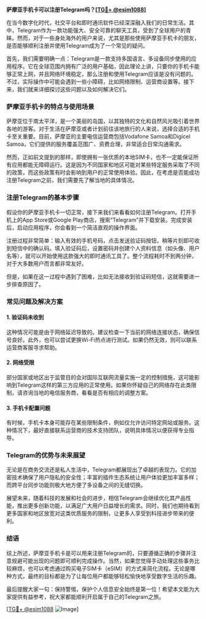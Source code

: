 **萨摩亚手机卡可以注册Telegram吗？[[TG💪+ @esim1088](https://t.me/s/esim1088)]**

在当今数字化时代，社交平台和即时通讯软件已经深深融入我们的日常生活。其中，Telegram作为一款功能强大、安全可靠的聊天工具，受到了全球用户的青睐。然而，对于一些身处海外的用户来说，尤其是那些使用萨摩亚手机卡的朋友，是否能够顺利注册并使用Telegram成为了一个常见的疑问。

首先，我们需要明确一点：Telegram是一款支持多国语言、多设备同步使用的应用程序。它在全球范围内拥有广泛的用户基础，因此理论上讲，只要你的手机卡能够正常上网，并且网络环境稳定，那么注册和使用Telegram应该是没有问题的。不过，实际操作中可能会遇到一些小障碍，比如网络限制、运营商设置等。接下来，我们就来详细探讨这些问题以及如何解决它们。

### 萨摩亚手机卡的特点与使用场景

萨摩亚位于南太平洋，是一个美丽的岛国，以其独特的文化和自然风光吸引着世界各地的游客。对于生活在萨摩亚或者计划前往该地旅行的人来说，选择合适的手机卡至关重要。目前，萨摩亚的主要电信运营商包括Vodafone Samoa和Digicel Samoa，它们提供的服务覆盖范围广、资费合理，非常适合日常沟通需求。

然而，正如前文提到的那样，即使拥有一张优质的本地SIM卡，也不一定能保证所有应用都能无障碍运行。这是因为不同国家和地区可能对某些特定服务采取了不同的政策，而这些政策有时会影响到用户的正常使用体验。因此，在考虑是否能成功注册Telegram之前，我们需要先了解当地的具体情况。

### 注册Telegram的基本步骤

假设你的萨摩亚手机卡一切正常，接下来我们来看看如何注册Telegram。打开手机上的App Store或Google Play商店，搜索“Telegram”并下载安装。完成安装后，启动应用程序，你会看到一个简洁直观的操作界面。

注册过程非常简单：输入有效的手机号码，点击发送验证码按钮，稍等片刻即可收到短信中的确认码。填入验证码后，设置密码并创建个人资料信息（如头像、用户名等），就可以开始使用这款强大的即时通讯工具了。整个流程耗时不到两分钟，对于大多数用户而言都非常友好。

但是，如果在这一过程中遇到了困难，比如无法接收到验证码短信，这就需要进一步排查原因了。

### 常见问题及解决方案

#### 1. 验证码未收到
这种情况可能是由于网络延迟导致的。建议检查一下当前的网络连接状态，确保信号良好。此外，也可以尝试更换Wi-Fi热点进行测试。如果仍然无效，则可以联系运营商客服寻求帮助。

#### 2. 网络受限
部分国家或地区出于监管目的会对国际互联网流量实施一定的控制措施，这可能影响到Telegram这样的第三方应用的正常使用。如果你怀疑自己的网络存在此类限制，请咨询当地的电信服务商，看看是否有相应的调整方案。

#### 3. 手机卡配置问题
有时候，手机卡本身可能存在某些限制条件，例如仅允许访问特定网站或服务。这种情况下，最好直接联系运营商的技术支持团队，说明具体情况以便获得专业指导。

### Telegram的优势与未来展望

无论是在商务交流还是私人生活中，Telegram都展现出了卓越的表现力。它的加密技术确保了用户隐私的安全性；丰富的插件生态系统让用户体验更加丰富多样；而跨平台同步功能则极大地方便了多设备之间的无缝切换。

展望未来，随着科技的发展和社会的进步，相信Telegram会继续优化其产品性能，推出更多创新功能，以满足广大用户日益增长的需求。同时，我们也期待看到更多国家和地区放宽对这类优质服务的限制，让更多人享受到科技进步带来的便利。

### 结语

综上所述，萨摩亚手机卡是可以用来注册Telegram的，只要遵循正确的步骤并注意规避可能出现的问题即可顺利完成操作。当然，如果您觉得手动处理这些事务比较麻烦，也可以考虑通过购买电子SIM卡（eSIM）的方式来简化流程。无论是哪种方式，最终的目标都是为了让每位用户都能够轻松愉快地享受数字生活的乐趣。

最后提醒大家一句：保持警惕，保护个人信息安全始终是第一位！希望本文能为大家提供有益参考，祝大家都能顺利开启属于自己的Telegram之旅。

[[TG💪+ @esim1088](https://t.me/s/esim1088) ![Image](https://i.postimg.cc/4NQfJmqS/Snipaste-2025-05-13-00-14-12.png)]